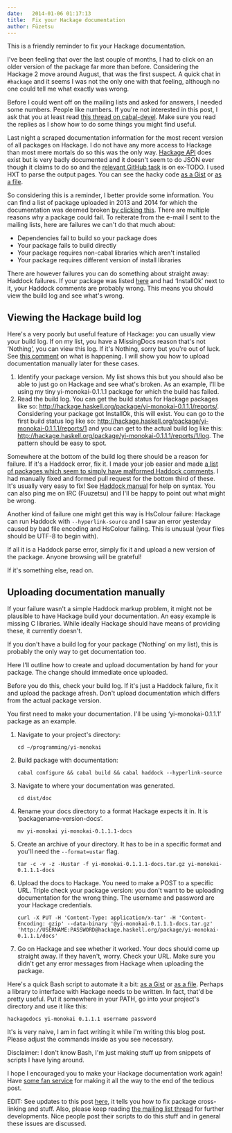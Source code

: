 ```yaml
---
date:   2014-01-06 01:17:13
title:  Fix your Hackage documentation
author: Fūzetsu
---
```


This is a friendly reminder to fix your Hackage documentation.

I've been feeling that over the last couple of months, I had to click
on an older version of the package far more than before. Considering
the Hackage 2 move around August, that was the first suspect. A quick
chat in `#hackage` and it seems I was not the only one with that
feeling, although no one could tell me what exactly was wrong.

Before I could went off on the mailing lists and asked for answers, I
needed some numbers. People like numbers. If you're not interested in
this post, I ask that you at least read
[this thread on cabal-devel][4]. Make sure you read the replies as I
show how to do some things you might find useful.

Last night a scraped documentation information for the most recent
version of all packages on Hackage. I do not have any more access to
Hackage than most mere mortals do so this was the only way.
[Hackage API][1] does exist but is very badly documented and it doesn't
seem to do JSON ever though it claims to do so and the [relevant GitHub
task][2] is on ex-TODO. I used HXT to parse the output pages. You can
see the hacky code [as a Gist][9] or [as a file][10].

So considering this is a reminder, I better provide some information.
You can find a list of package uploaded in 2013 and 2014 for which the
documentation was deemed broken [by clicking this][3]. There are
multiple reasons why a package could fail. To reiterate from the
e-mail I sent to the mailing lists, here are failures we can't do that
much about:

* Dependencies fail to build so your package does
* Your package fails to build directly
* Your package requires non-cabal libraries which aren't installed
* Your package requires different version of install libraries

There are however failures you can do something about straight away:
Haddock failures. If your package was listed [here][3] and had
‘InstallOk’ next to it, your Haddock comments are probably wrong. This
means you should view the build log and see what's wrong.

Viewing the Hackage build log
-----------------------------
Here's a very poorly but useful feature of Hackage: you can usually
view your build log. If on my list, you have a MissingDocs reason
that's not ‘Nothing’, you can view this log. If it's Nothing, sorry
but you're out of luck. See [this comment][5] on what is happening. I
will show you how to upload documentation manually later for these cases.

1. Identify your package version. My list shows this but you should
   also be able to just go on Hackage and see what's broken. As an
   example, I'll be using my tiny yi-monokai-0.1.1.1 package for which
   the build has failed.
2. Read the build log. You can get the build status for Hackage
   packages like so:
   <http://hackage.haskell.org/package/yi-monokai-0.1.1.1/reports/>.
   Considering your package got InstallOk, this will exist. You can go
   to the first build status log like so:
   <http://hackage.haskell.org/package/yi-monokai-0.1.1.1/reports/1> and you
   can get to the actual build log like this:
   <http://hackage.haskell.org/package/yi-monokai-0.1.1.1/reports/1/log>. The
   pattern should be easy to spot.

Somewhere at the bottom of the build log there should be a reason for
failure. If it's a Haddock error, fix it. I made your job easier and
made [a list of packages which seem to simply have malformed Haddock
comments][6]. I had manually fixed and formed pull request for the
bottom third of these. It's usually very easy to fix! See
[Haddock manual][12] for help on syntax. You can also ping me on IRC
(Fuuzetsu) and I'll be happy to point out what might be wrong.

Another kind of failure one might get this way is HsColour failure:
Hackage can run Haddock with `--hyperlink-source` and I saw an error
yesterday caused by bad file encoding and HsColour failing. This is
unusual (your files should be UTF-8 to begin with).

If all it is a Haddock parse error, simply fix it and upload a new
version of the package. Anyone browsing will be grateful!

If it's something else, read on.

Uploading documentation manually
--------------------------------
If your failure wasn't a simple Haddock markup problem, it might not
be plausible to have Hackage build your documentation. An easy example
is missing C libraries. While ideally Hackage should have means of
providing these, it currently doesn't.

If you don't have a build log for your package (‘Nothing’ on my list),
this is probably the only way to get documentation too.

Here I'll outline how to create and upload documentation by hand for
your package. The change should immediate once uploaded.

Before you do this, check your build log. If it's just a Haddock
failure, fix it and upload the package afresh. Don't upload
documentation which differs from the actual package version.

You first need to make your documentation. I'll be using
‘yi-monokai-0.1.1.1’ package as an example.

1. Navigate to your project's directory:

     `cd ~/programming/yi-monokai`

2. Build package with documentation:

     `cabal configure && cabal build && cabal haddock
     --hyperlink-source`

3. Navigate to where your documentation was generated.

     `cd dist/doc`

4. Rename your docs directory to a format Hackage expects it in. It is
   ‘packagename-version-docs’.

     `mv yi-monokai yi-monokai-0.1.1.1-docs`

5. Create an archive of your directory. It has to be in a specific
   format and you'll need the `--format=ustar` flag.

     `tar -c -v -z -Hustar -f yi-monokai-0.1.1.1-docs.tar.gz
     yi-monokai-0.1.1.1-docs`

6. Upload the docs to Hackage. You need to make a POST to a specific
   URL. Triple check your package version: you don't want to be
   uploading documentation for the wrong thing. The username and
   password are your Hackage credentials.

     `curl -X PUT -H 'Content-Type: application/x-tar' -H
     'Content-Encoding: gzip' --data-binary
     '@yi-monokai-0.1.1.1-docs.tar.gz'
     'http://USERNAME:PASSWORD@hackage.haskell.org/package/yi-monokai-0.1.1.1/docs'`

7. Go on Hackage and see whether it worked. Your docs should come up
   straight away. If they haven't, worry. Check your URL. Make sure
   you didn't get any error messages from Hackage when uploading the
   package.

Here's a quick Bash script to automate it a bit: [as a Gist][7] or
[as a file][8]. Perhaps a library to interface with Hackage needs to
be written. In fact, that'd be pretty useful. Put it somewhere in your
PATH, go into your project's directory and use it like this:

`hackagedocs yi-monokai 0.1.1.1 username password`

It's is very naive, I am in fact writing it while I'm writing this
blog post. Please adjust the commands inside as you see necessary.

Disclaimer: I don't know Bash, I'm just making stuff up from snippets
of scripts I have lying around.

I hope I encouraged you to make your Hackage documentation work again!
Have [some fan service][11] for making it all the way to the end of
the tedious post.

EDIT: See updates to this post [here][13], it tells you how to fix
package cross-linking and stuff. Also, please keep reading
[the mailing list thread][4] for further developments. Nice people
post their scripts to do this stuff and in general these issues are discussed.

[1]: http://hackage.haskell.org/api
[2]:
https://github.com/haskell/hackage-server/issues/11#issuecomment-31593476
[3]: http://fuuzetsu.co.uk/misc/sorted.txt
[4]: http://www.haskell.org/pipermail/cabal-devel/2014-January/009629.html
[5]:
https://github.com/haskell/hackage-server/issues/145#issuecomment-30129142
[6]: http://fuuzetsu.co.uk/misc/faileddocs.txt
[7]: https://gist.github.com/Fuuzetsu/8276421
[8]: http://fuuzetsu.co.uk/misc/hackagedocs
[9]: https://gist.github.com/Fuuzetsu/8276445
[10]: http://fuuzetsu.co.uk/misc/H.hs
[11]: http://fuuzetsu.co.uk/images/shana_meronpan.jpeg
[12]: http://www.haskell.org/haddock/doc/html/
[13]: http://fuuzetsu.co.uk/blog/posts/2014-01-06-Hackage-documentation-v2.html
